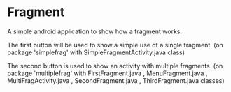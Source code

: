 # Fragment

A simple android application to show how a fragment works.

The first button will be used to show a simple use of a single fragment.
(on package 'simplefrag' with SimpleFragmentActivity.java class)

The second button is used to show an activity with multiple fragments.
(on package 'multiplefrag' with FirstFragment.java , MenuFragment.java , MultiFragActivity.java , SecondFragment.java , ThirdFragment.java classes)
